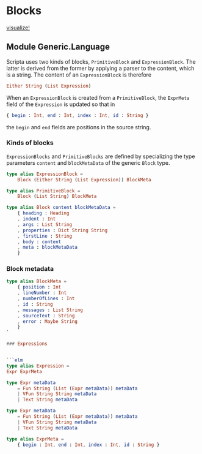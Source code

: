 # Blocks

[visualize!](https://mango-dune-07a8b7110.1.azurestaticapps.net/?repo=jxxcarlson%2Fscripta-compiler-v2)

## Module Generic.Language


Scripta uses two kinds of blocks, `PrimitiveBlock`
and `ExpressionBlock`.  The latter is derived
from the former by applying a parser to the content,
which is a string.  The content of an `ExpressionBlock`
is therefore

```elm
Either String (List Expression)
```

When an `ExpressionBlock` is created from a `PrimitiveBlock`,
the `ExprMeta` field of the `Expression` is updated
so that in 

```elm
{ begin : Int, end : Int, index : Int, id : String }
```

the `begin` and `end` fields are positions
in the source string.

### Kinds of blocks

`ExpressionBlocks` and `PrimitiveBlocks` are 
defined by specializing the type parameters 
`content` and `blockMetaData` of the generic `Block` type.


```elm
type alias ExpressionBlock =
    Block (Either String (List Expression)) BlockMeta
```

```elm
type alias PrimitiveBlock =
    Block (List String) BlockMeta
```

```elm
type alias Block content blockMetaData =
    { heading : Heading
    , indent : Int
    , args : List String
    , properties : Dict String String
    , firstLine : String
    , body : content
    , meta : blockMetaData
    }
```
### Block metadata


```elm
type alias BlockMeta =
    { position : Int
    , lineNumber : Int
    , numberOfLines : Int
    , id : String
    , messages : List String
    , sourceText : String
    , error : Maybe String
    }
`

### Expressions


```elm
type alias Expression =
Expr ExprMeta
```


```elm
type Expr metaData
    = Fun String (List (Expr metaData)) metaData
    | VFun String String metaData
    | Text String metaData
```



```elm
type Expr metaData
    = Fun String (List (Expr metaData)) metaData
    | VFun String String metaData
    | Text String metaData

```

```elm
type alias ExprMeta =
    { begin : Int, end : Int, index : Int, id : String }

```

